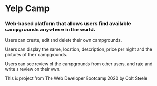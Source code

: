 # Yelp Camp
### Web-based platform that allows users find available campgrounds anywhere in the world.

Users can create, edit and delete their own campgrounds.

Users can display the name, location, description, price per night and the pictures of their campgrounds.

Users can see review of the campgrounds from other users, and rate and write a review on their own.

This is project from The Web Developer Bootcamp 2020 by Colt Steele 
